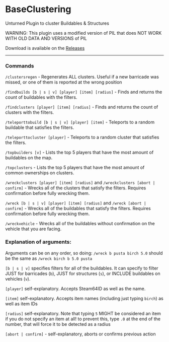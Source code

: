 # BaseClustering
Unturned Plugin to cluster Buildables &amp; Structures

WARNING: This plugin uses a modified version of PIL that does NOT WORK WITH OLD DATA AND VERSIONS of PIL

Download is available on the [Releases](https://github.com/Pustalorc/BaseClustering/releases/)

---

### Commands

`/clustersregen` - Regenerates ALL clusters. Useful if a new barricade was missed, or one of them is reported at the wrong position

`/findbuilds [b | s | v] [player] [item] [radius]` - Finds and returns the count of buildables with the filters.

`/findclusters [player] [item] [radius]` - Finds and returns the count of clusters with the filters.

`/teleporttobuild [b | s | v] [player] [item]` - Teleports to a random buildable that satisfies the filters.

`/teleporttocluster [player]` - Teleports to a random cluster that satisfies the filters.

`/topbuilders [v]` - Lists the top 5 players that have the most amount of buildables on the map.

`/topclusters` - Lists the top 5 players that have the most amount of common ownerships on clusters.

`/wreckclusters [player] [item] [radius]` and `/wreckclusters [abort | confirm]` - Wrecks all of the clusters that satisfy the filters. Requires confirmation before fully wrecking them.

`/wreck [b | s | v] [player] [item] [radius]` and `/wreck [abort | confirm]` - Wrecks all of the buildables that satisfy the filters. Requires confirmation before fully wrecking them.

`/wreckvehicle` - Wrecks all of the buildables without confirmation on the vehicle that you are facing.

### Explanation of arguments:

Arguments can be on any order, so doing: `/wreck b pusta birch 5.0` should be the same as `/wreck birch b 5.0 pusta`

`[b | s | v]` specifies filters for all of the buildables. It can specify to filter JUST for barricades (`b`), JUST for structures (`s`), or INCLUDE buildables on vehicles (`v`).

`[player]` self-explanatory. Accepts Steam64ID as well as the name.

`[item]` self-explanatory. Accepts item names (including just typing `birch`) as well as item IDs

`[radius]` self-explanatory. Note that typing `5` MIGHT be considered an item if you do not specify an item at all! to prevent this, type `.0` at the end of the number, that will force it to be detected as a radius

`[abort | confirm]` - self-explanatory, aborts or confirms previous action
